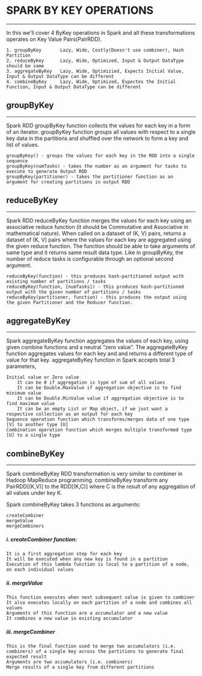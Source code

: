 # SPARK BY KEY OPERATIONS
---

In this we'll cover 4 ByKey operations in Spark and all these transformations operates on Key Value Pairs(PairRDD).

	1. groupByKey		Lazy, Wide, Costly(Doesn't use combiner), Hash Partition
	2. reduceByKey		Lazy, Wide, Optimized, Input & Output DataType should be same
	3. aggregateByKey	Lazy, Wide, Optimizied, Expects Initial Value, Input & Output DataType can be different
	4. combineByKey		Lazy, Wide, Optimized, Expectes the Initial Function, Input & Output DataType can be different

## groupByKey
---

Spark RDD groupByKey function collects the values for each key in a form of an iterator. groupByKey function groups all values with respect to a single key data in the partitions and shuffled over the network to form a key and list of values.

	groupByKey() - groups the values for each key in the RDD into a single sequence
	groupByKey(numTasks) - takes the number as an argument for tasks to execute to generate Output RDD
	groupByKey(partitioner) - takes the partitioner function as an argument for creating partitions in output RDD

## reduceByKey
---

Spark RDD reduceByKey function merges the values for each key using an associative reduce function (it should be Commutative and Associative in mathematical nature).
When called on a dataset of (K, V) pairs, returns a dataset of (K, V) pairs where the values for each key are aggregated using the given reduce function. The function should be able to take arguments of same type and it returns same result data type. Like in groupByKey, the number of reduce tasks is configurable through an optional second argument.

	reduceByKey(function) - this produces hash-partitioned output with existing number of partitions / tasks
	reduceByKey(function, [numTasks]) - this produces hash-partitioned output with the given number of partitions / tasks
	reduceByKey(partitioner, function) - this produces the output using the given Partitioner and the Reducer function.

## aggregateByKey
---

Spark aggregateByKey function aggregates the values of each key, using given combine functions and a neutral “zero value”. The aggregateByKey function aggregates values for each key and and returns a different type of value for that key. aggregateByKey function in Spark accepts total 3 parameters,

	Initial value or Zero value
		It can be 0 if aggregation is type of sum of all values
		It can be Double.MaxValue if aggregation objective is to find minimum value
		It can be Double.MinValue value if aggregation objective is to find maximum value
		It can be an empty List or Map object, if we just want a respective collection as an output for each key
	Sequence operation function which transforms/merges data of one type [V] to another type [U]
	Combination operation function which merges multiple transformed type [U] to a single type 

## combineByKey
---

Spark combineByKey RDD transformation is very similar to combiner in Hadoop MapReduce programming. combineByKey transform any PairRDD[(K,V)] to the RDD[(K,C)] where C is the result of any aggregation of all values under key K.

Spark combineByKey takes 3 functions as arguments:

	createCombiner
	mergeValue
	mergeCombiners

##### i. createCombiner function:
	It is a first aggregation step for each key
	It will be executed when any new key is found in a partition
	Execution of this lambda function is local to a partition of a node, on each individual values

##### ii. mergeValue
	This function executes when next subsequent value is given to combiner
	It also executes locally on each partition of a node and combines all values
	Arguments of this function are a accumulator and a new value
	It combines a new value in existing accumulator

##### iii. mergeCombiner
	This is the final function used to merge two accumulators (i.e. combiners) of a single key across the partitions to generate final expected result
	Arguments are two accumulators (i.e. combiners)
	Merge results of a single key from different partitions
